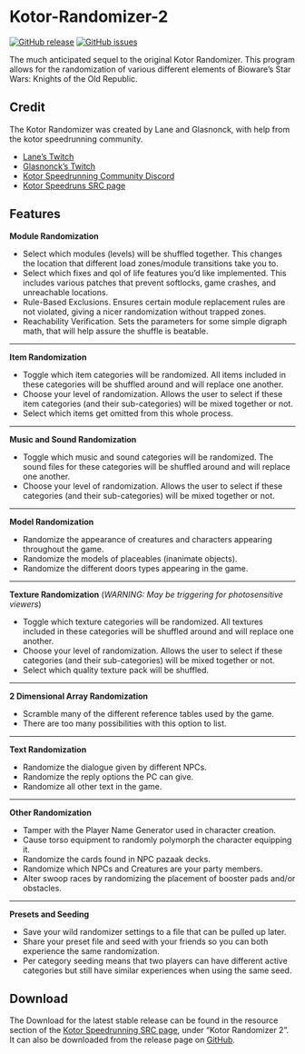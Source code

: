 # Kotor-Randomizer-2

[![GitHub release](https://img.shields.io/github/v/release/LaneDibello/Kotor-Randomizer.svg)](https://github.com/LaneDibello/Kotor-Randomizer/releases/latest)
[![GitHub issues](https://img.shields.io/github/issues/LaneDibello/Kotor-Randomizer.svg)](https://github.com/LaneDibello/Kotor-Randomizer/issues)

The much anticipated sequel to the original Kotor Randomizer. This program allows for the randomization of various different elements of Bioware’s Star Wars: Knights of the Old Republic.

## Credit
The Kotor Randomizer was created by Lane and Glasnonck, with help from the kotor speedrunning community.

* [Lane’s Twitch](https://www.twitch.tv/lane_m)
* [Glasnonck’s Twitch](https://www.twitch.tv/glasnonck)
* [Kotor Speedrunning Community Discord](http://discord.gg/Q2uPRVu)
* [Kotor Speedruns SRC page](https://www.speedrun.com/kotor1)

## Features
**Module Randomization**
* Select which modules (levels) will be shuffled together. This changes the location that different load zones/module transitions take you to.
* Select which fixes and qol of life features you’d like implemented. This includes various patches that prevent softlocks, game crashes, and unreachable locations.
* Rule-Based Exclusions. Ensures certain module replacement rules are not violated, giving a nicer randomization without trapped zones.
* Reachability Verification. Sets the parameters for some simple digraph math, that will help assure the shuffle is beatable.
---
**Item Randomization**
* Toggle which item categories will be randomized. All items included in these categories will be shuffled around and will replace one another. 
* Choose your level of randomization. Allows the user to select if these item categories (and their sub-categories) will be mixed together or not.
* Select which items get omitted from this whole process.
---
**Music and Sound Randomization**
* Toggle which music and sound categories will be randomized. The sound files for these categories will be shuffled around and will replace one another.
*  Choose your level of randomization. Allows the user to select if these categories (and their sub-categories) will be mixed together or not.
---
**Model Randomization**
* Randomize the appearance of creatures and characters appearing throughout the game.
* Randomize the models of placeables (inanimate objects).
* Randomize the different doors types appearing in the game.
---
**Texture Randomization** (*WARNING: May be triggering for photosensitive viewers*)
* Toggle which texture categories will be randomized. All textures included in these categories will be shuffled around and will replace one another. 
*  Choose your level of randomization. Allows the user to select if these categories (and their sub-categories) will be mixed together or not.
* Select which quality texture pack will be shuffled.
---
**2 Dimensional Array Randomization**
* Scramble many of the different reference tables used by the game.
* There are too many possibilities with this option to list.
---
**Text Randomization**
* Randomize the dialogue given by different NPCs.
* Randomize the reply options the PC can give.
* Randomize all other text in the game.
---
**Other Randomization**
* Tamper with the Player Name Generator used in character creation.
* Cause torso equipment to randomly polymorph the character equipping it.
* Randomize the cards found in NPC pazaak decks.
* Randomize which NPCs and Creatures are your party members.
* Alter swoop races by randomizing the placement of booster pads and/or obstacles.
---
**Presets and Seeding**
* Save your wild randomizer settings to a file that can be pulled up later.
* Share your preset file and seed with your friends so you can both experience the same randomization.
* Per category seeding means that two players can have different active categories but still have similar experiences when using the same seed.

## Download
The Download for the latest stable release can be found in the resource section of the [Kotor Speedrunning SRC page](https://www.speedrun.com/kotor1/resources), under “Kotor Randomizer 2”. It can also be downloaded from the release page on [GitHub](https://github.com/LaneDibello/Kotor-Randomizer/releases/latest).
